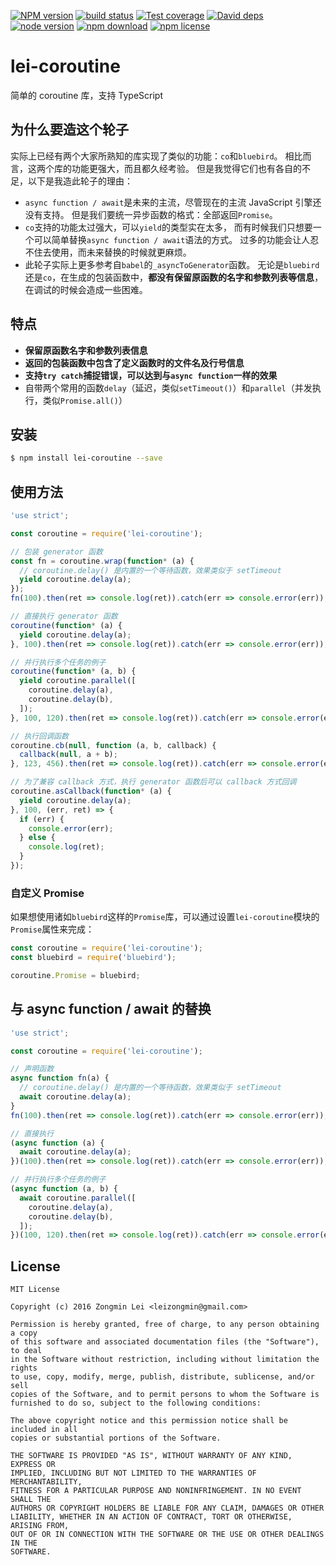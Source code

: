 [![NPM version][npm-image]][npm-url]
[![build status][travis-image]][travis-url]
[![Test coverage][coveralls-image]][coveralls-url]
[![David deps][david-image]][david-url]
[![node version][node-image]][node-url]
[![npm download][download-image]][download-url]
[![npm license][license-image]][download-url]

[npm-image]: https://img.shields.io/npm/v/lei-coroutine.svg?style=flat-square
[npm-url]: https://npmjs.org/package/lei-coroutine
[travis-image]: https://img.shields.io/travis/leizongmin/lei-coroutine.svg?style=flat-square
[travis-url]: https://travis-ci.org/leizongmin/lei-coroutine
[coveralls-image]: https://img.shields.io/coveralls/leizongmin/lei-coroutine.svg?style=flat-square
[coveralls-url]: https://coveralls.io/r/leizongmin/lei-coroutine?branch=master
[david-image]: https://img.shields.io/david/leizongmin/lei-coroutine.svg?style=flat-square
[david-url]: https://david-dm.org/leizongmin/lei-coroutine
[node-image]: https://img.shields.io/badge/node.js-%3E=_4.0-green.svg?style=flat-square
[node-url]: http://nodejs.org/download/
[download-image]: https://img.shields.io/npm/dm/lei-coroutine.svg?style=flat-square
[download-url]: https://npmjs.org/package/lei-coroutine
[license-image]: https://img.shields.io/npm/l/lei-coroutine.svg

# lei-coroutine
简单的 coroutine 库，支持 TypeScript

## 为什么要造这个轮子

实际上已经有两个大家所熟知的库实现了类似的功能：`co`和`bluebird`。
相比而言，这两个库的功能更强大，而且都久经考验。
但是我觉得它们也有各自的不足，以下是我造此轮子的理由：

+ `async function / await`是未来的主流，尽管现在的主流 JavaScript 引擎还没有支持。
  但是我们要统一异步函数的格式：全部返回`Promise`。
+ `co`支持的功能太过强大，可以`yield`的类型实在太多，
  而有时候我们只想要一个可以简单替换`async function / await`语法的方式。
  过多的功能会让人忍不住去使用，而未来替换的时候就更麻烦。
+ 此轮子实际上更多参考自`babel`的`_asyncToGenerator`函数。
  无论是`bluebird`还是`co`，在生成的包装函数中，**都没有保留原函数的名字和参数列表等信息**，
  在调试的时候会造成一些困难。


## 特点

+ **保留原函数名字和参数列表信息**
+ **返回的包装函数中包含了定义函数时的文件名及行号信息**
+ **支持`try catch`捕捉错误，可以达到与`async function`一样的效果**
+ 自带两个常用的函数`delay`（延迟，类似`setTimeout()`）和`parallel`（并发执行，类似`Promise.all()`）


## 安装

```bash
$ npm install lei-coroutine --save
```


## 使用方法

```javascript
'use strict';

const coroutine = require('lei-coroutine');

// 包装 generator 函数
const fn = coroutine.wrap(function* (a) {
  // coroutine.delay() 是内置的一个等待函数，效果类似于 setTimeout
  yield coroutine.delay(a);
});
fn(100).then(ret => console.log(ret)).catch(err => console.error(err));

// 直接执行 generator 函数
coroutine(function* (a) {
  yield coroutine.delay(a);
}, 100).then(ret => console.log(ret)).catch(err => console.error(err));

// 并行执行多个任务的例子
coroutine(function* (a, b) {
  yield coroutine.parallel([
    coroutine.delay(a),
    coroutine.delay(b),
  ]);
}, 100, 120).then(ret => console.log(ret)).catch(err => console.error(err));

// 执行回调函数
coroutine.cb(null, function (a, b, callback) {
  callback(null, a + b);
}, 123, 456).then(ret => console.log(ret)).catch(err => console.error(err));

// 为了兼容 callback 方式，执行 generator 函数后可以 callback 方式回调
coroutine.asCallback(function* (a) {
  yield coroutine.delay(a);
}, 100, (err, ret) => {
  if (err) {
    console.error(err);
  } else {
    console.log(ret);
  }
});
```

### 自定义 Promise

如果想使用诸如`bluebird`这样的`Promise`库，可以通过设置`lei-coroutine`模块的`Promise`属性来完成：

```javascript
const coroutine = require('lei-coroutine');
const bluebird = require('bluebird');

coroutine.Promise = bluebird;
```


## 与 async function / await 的替换

```javascript
'use strict';

const coroutine = require('lei-coroutine');

// 声明函数
async function fn(a) {
  // coroutine.delay() 是内置的一个等待函数，效果类似于 setTimeout
  await coroutine.delay(a);
}
fn(100).then(ret => console.log(ret)).catch(err => console.error(err));

// 直接执行
(async function (a) {
  await coroutine.delay(a);
})(100).then(ret => console.log(ret)).catch(err => console.error(err));

// 并行执行多个任务的例子
(async function (a, b) {
  await coroutine.parallel([
    coroutine.delay(a),
    coroutine.delay(b),
  ]);
})(100, 120).then(ret => console.log(ret)).catch(err => console.error(err));
```


## License

```
MIT License

Copyright (c) 2016 Zongmin Lei <leizongmin@gmail.com>

Permission is hereby granted, free of charge, to any person obtaining a copy
of this software and associated documentation files (the "Software"), to deal
in the Software without restriction, including without limitation the rights
to use, copy, modify, merge, publish, distribute, sublicense, and/or sell
copies of the Software, and to permit persons to whom the Software is
furnished to do so, subject to the following conditions:

The above copyright notice and this permission notice shall be included in all
copies or substantial portions of the Software.

THE SOFTWARE IS PROVIDED "AS IS", WITHOUT WARRANTY OF ANY KIND, EXPRESS OR
IMPLIED, INCLUDING BUT NOT LIMITED TO THE WARRANTIES OF MERCHANTABILITY,
FITNESS FOR A PARTICULAR PURPOSE AND NONINFRINGEMENT. IN NO EVENT SHALL THE
AUTHORS OR COPYRIGHT HOLDERS BE LIABLE FOR ANY CLAIM, DAMAGES OR OTHER
LIABILITY, WHETHER IN AN ACTION OF CONTRACT, TORT OR OTHERWISE, ARISING FROM,
OUT OF OR IN CONNECTION WITH THE SOFTWARE OR THE USE OR OTHER DEALINGS IN THE
SOFTWARE.
```
